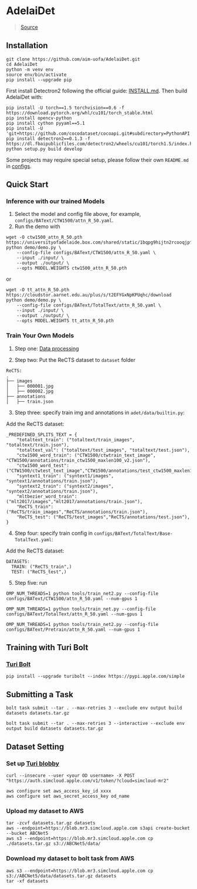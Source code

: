 # AdelaiDet

> [Source](https://github.com/aim-uofa/AdelaiDet)


## Installation

```shell script
git clone https://github.com/aim-uofa/AdelaiDet.git
cd AdelaiDet
python -m venv env
source env/bin/activate
pip install --upgrade pip
``` 

First install Detectron2 following the official guide: [INSTALL.md](https://github.com/facebookresearch/detectron2/blob/master/INSTALL.md). Then build AdelaiDet with:
```shell script
pip install -U torch==1.5 torchvision==0.6 -f https://download.pytorch.org/whl/cu101/torch_stable.html 
pip install opencv-python
pip install cython pyyaml==5.1
pip install -U 'git+https://github.com/cocodataset/cocoapi.git#subdirectory=PythonAPI'
pip install detectron2==0.1.3 -f https://dl.fbaipublicfiles.com/detectron2/wheels/cu101/torch1.5/index.html
python setup.py build develop
```

Some projects may require special setup, please follow their own `README.md` in [configs](configs).


## Quick Start 

### Inference with our trained Models

1. Select the model and config file above, for example, `configs/BAText/CTW1500/attn_R_50.yaml`.
2. Run the demo with

```
wget -O ctw1500_attn_R_50.pth https://universityofadelaide.box.com/shared/static/1bqpg9hijtn2rcooqjpffateguh9eeme.pth
python demo/demo.py \
    --config-file configs/BAText/CTW1500/attn_R_50.yaml \
    --input ./input/ \
    --output ./output/ \
    --opts MODEL.WEIGHTS ctw1500_attn_R_50.pth
```
or
```
wget -O tt_attn_R_50.pth https://cloudstor.aarnet.edu.au/plus/s/t2EFYGxNpKPUqhc/download
python demo/demo.py \
    --config-file configs/BAText/TotalText/attn_R_50.yaml \
    --input ./input/ \
    --output ./output/ \
    --opts MODEL.WEIGHTS tt_attn_R_50.pth
```


### Train Your Own Models

1. Step one: [Data processing](https://github.geo.apple.com/feiyang-chen/AdelaiDet/tree/master/data_processing)

2. Step two: Put the ReCTS dataset to `dataset` folder


```
ReCTS:
.
├── images
│   ├── 000001.jpg
│   ├── 000002.jpg
├── annotations
│   ├── train.json
```

3. Step three: specify train img and annotations in `adet/data/builtin.py`:

Add the ReCTS dataset:

```
_PREDEFINED_SPLITS_TEXT = {
    "totaltext_train": ("totaltext/train_images", "totaltext/train.json"),
    "totaltext_val": ("totaltext/test_images", "totaltext/test.json"),
    "ctw1500_word_train": ("CTW1500/ctwtrain_text_image", "CTW1500/annotations/train_ctw1500_maxlen100_v2.json"),
    "ctw1500_word_test": ("CTW1500/ctwtest_text_image","CTW1500/annotations/test_ctw1500_maxlen100.json"),
    "syntext1_train": ("syntext1/images", "syntext1/annotations/train.json"),
    "syntext2_train": ("syntext2/images", "syntext2/annotations/train.json"),
    "mltbezier_word_train": ("mlt2017/images","mlt2017/annotations/train.json"),
    "ReCTS_train": ("ReCTS/train_images","ReCTS/annotations/train.json"),
    "ReCTS_test": ("ReCTS/test_images","ReCTS/annotations/test.json"),
}
```

4. Step four: specify train config in `configs/BAText/TotalText/Base-TotalText.yaml`:

Add the ReCTS dataset:

```
DATASETS:
  TRAIN: ("ReCTS_train",)
  TEST: ("ReCTS_test",)
```

5. Step five: run 

`OMP_NUM_THREADS=1 python tools/train_net2.py --config-file configs/BAText/CTW1500/attn_R_50.yaml --num-gpus 1`

`OMP_NUM_THREADS=1 python tools/train_net.py --config-file configs/BAText/TotalText/attn_R_50.yaml --num-gpus 1`

`OMP_NUM_THREADS=1 python tools/train_net2.py --config-file configs/BAText/Pretrain/attn_R_50.yaml --num-gpus 1`


## Training with Turi Bolt

### [Turi Bolt](https://bolt.apple.com/docs/get-started.html)

```shell script
pip install --upgrade turibolt --index https://pypi.apple.com/simple
``` 


## Submitting a Task

```shell script
bolt task submit --tar . --max-retries 3 --exclude env output build datasets datasets.tar.gz 

bolt task submit --tar . --max-retries 3 --interactive --exclude env output build datasets datasets.tar.gz
```


## Dataset Setting

### Set up [Turi blobby](https://turiblobby.apple.com/getting-started.html#simcloud)

```shell script
curl --insecure --user <your OD username> -X POST "https://auth.simcloud.apple.com/v1/token/?cloud=simcloud-mr2"

aws configure set aws_access_key_id xxxx
aws configure set aws_secret_access_key od_name
```


### Upload my dataset to AWS

```shell script
tar -zcvf datasets.tar.gz datasets
aws --endpoint=https://blob.mr3.simcloud.apple.com s3api create-bucket --bucket ABCNet5
aws s3 --endpoint=https://blob.mr3.simcloud.apple.com cp ./datasets.tar.gz s3://ABCNet5/data/
```

### Download my dataset to bolt task from AWS

```shell script
aws s3 --endpoint=https://blob.mr3.simcloud.apple.com cp s3://ABCNet5/data/datasets.tar.gz datasets
tar -xf datasets
```

